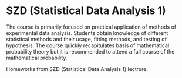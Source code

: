 # SZD (Statistical Data Analysis 1)
The course is primarily focused on practical application of methods of experimental data analysis. Students obtain knowledge of different statistical methods and their usage, fitting methods, and testing of hypothesis. The course quickly recapitulates basis of mathematical probability theory but it is recommended to attend a full course of the mathematical probability.


Homeworks from SZD (Statistical Data Analysis 1) lectrure.
